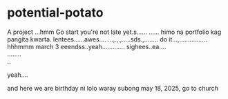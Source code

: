 # potential-potato
A project
...hmm
Go start you're not late yet.s......
......
himo na portfolio kag pangita kwarta. lentees......awes....
...,.,.,.....sds.,........
do it...,................
 hhhmmm march 3 eeendss..yeah.............
 sighees..ea....
 <br>........
 <br>..

 yeah....

 and here we are birthday ni lolo waray subong may 18, 2025, go to church
<!-- I will start today freelancing and VA help meqq..

help me help me helpppp..

mashed potato
heyy

hello. s.
